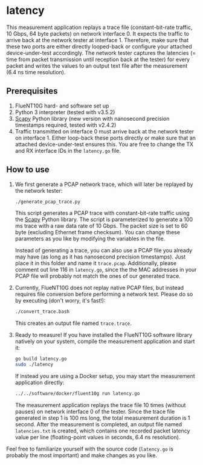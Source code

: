 # latency

This measurement application replays a trace file (constant-bit-rate traffic,
10 Gbps, 64 byte packets) on network interface 0. It expects the traffic to
arrive back at the network tester at interface 1. Therefore, make sure that
these two ports are either directly looped-back or configure your attached
device-under-test accordingly. The network tester captures the latencies (= time
from packet transmission until reception back at the tester) for every packet
and writes the values to an output text file after the measurement (6.4 ns
time resolution).

## Prerequisites

1. FlueNT10G hard- and software set up
2. Python 3 interpreter (tested with v3.5.2)
3. [Scapy](https://scapy.net) Python library (new version with nanosecond
   precision timestamps required, tested with v2.4.2)
4. Traffic transmitted on interface 0 must arrive back at the network tester
   on interface 1. Either loop-back these ports directly or make sure that an
   attached device-under-test ensures this. You are free to change the TX and
   RX interface IDs in the ``latency.go`` file.

## How to use

1. We first generate a PCAP network trace, which will later be replayed by the
   network tester:

   ```bash
   ./generate_pcap_trace.py
   ```

   This script generates a PCAP trace with constant-bit-rate traffic using the
   [Scapy](https://scapy.net) Python library. The script is parameterized to
   generate a 100 ms trace with a raw data rate of 10 Gbps. The packet size is
   set to 60 byte (excluding Ethernet frame checksum). You can change these
   parameters as you like by modifying the variables in the file.

   Instead of generating a trace, you can also use a PCAP file you already may
   have (as long as it has nanosecond precision timestamps). Just place it in
   this folder and name it ``trace.pcap``. Additionally, please comment out line
   116 in ``latency.go``, since the the MAC addresses in your PCAP file will
   probably not match the ones of our generated trace.

2. Currently, FlueNT10G does not replay native PCAP files, but instead requires
   file conversion before performing a network test. Please do so by executing
   (don't worry, it's fast!):

   ```bash
   ./convert_trace.bash
   ```

   This creates an output file named ``trace.trace``.

3. Ready to measure! If you have installed the FlueNT10G software library
   natively on your system, compile the measurement application and start it:

   ```bash
   go build latency.go
   sudo ./latency
   ```

   If instead you are using a Docker setup, you may start the measurement
   application directly:

   ```bash
   ../../software/docker/fluent10g run latency.go
   ```

   The measurement application replays the trace file 10 times (without
   pauses) on network interface 0 of the tester. Since the trace file generated
   in step 1 is 100 ms long, the total measurement duration is 1 second. After
   the measurement is completed, an output file named ``latencies.txt`` is
   created, which contains one recorded packet latency value per line
   (floating-point values in seconds, 6.4 ns resolution).

Feel free to familiarize yourself with the source code (``latency.go`` is
probably the most important) and make changes as you like.
